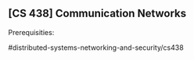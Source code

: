 ## [CS 438] Communication Networks

Prerequisities:


#distributed-systems-networking-and-security/cs438